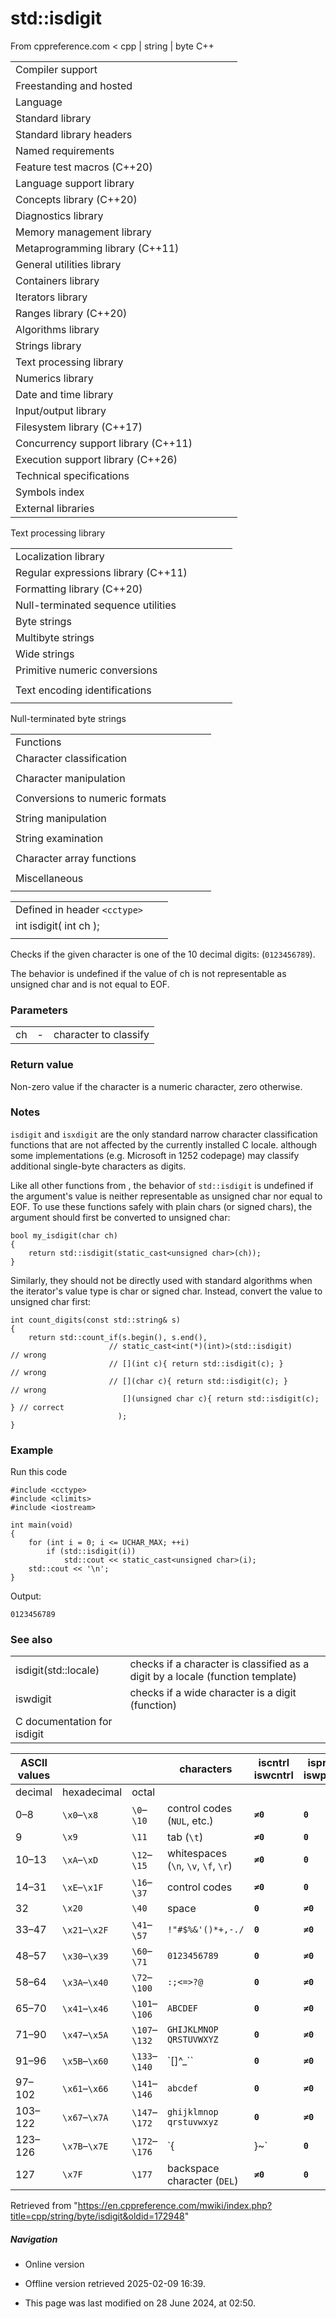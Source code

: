 # std::isdigit

From cppreference.com
< cpp‎ | string‎ | byte
C++

|  |  |  |  |  |
| --- | --- | --- | --- | --- |
| Compiler support | | | | |
| Freestanding and hosted | | | | |
| Language | | | | |
| Standard library | | | | |
| Standard library headers | | | | |
| Named requirements | | | | |
| Feature test macros (C++20) | | | | |
| Language support library | | | | |
| Concepts library (C++20) | | | | |
| Diagnostics library | | | | |
| Memory management library | | | | |
| Metaprogramming library (C++11) | | | | |
| General utilities library | | | | |
| Containers library | | | | |
| Iterators library | | | | |
| Ranges library (C++20) | | | | |
| Algorithms library | | | | |
| Strings library | | | | |
| Text processing library | | | | |
| Numerics library | | | | |
| Date and time library | | | | |
| Input/output library | | | | |
| Filesystem library (C++17) | | | | |
| Concurrency support library (C++11) | | | | |
| Execution support library (C++26) | | | | |
| Technical specifications | | | | |
| Symbols index | | | | |
| External libraries | | | | |

Text processing library

|  |  |  |  |  |
| --- | --- | --- | --- | --- |
| Localization library | | | | |
| Regular expressions library (C++11) | | | | |
| Formatting library (C++20) | | | | |
| Null-terminated sequence utilities | | | | |
| Byte strings | | | | |
| Multibyte strings | | | | |
| Wide strings | | | | |
| Primitive numeric conversions | | | | |
| |  |  |  |  |  | | --- | --- | --- | --- | --- | | to_chars(C++17) | | | | | | to_chars_result(C++17) | | | | | | from_chars(C++17) | | | | | | from_chars_result(C++17) | | | | | | chars_format(C++17) | | | | | |
| Text encoding identifications | | | | |
| |  |  |  |  |  | | --- | --- | --- | --- | --- | | text_encoding(C++26) | | | | | |

Null-terminated byte strings

|  |  |  |  |  |
| --- | --- | --- | --- | --- |
| Functions | | | | |
| Character classification | | | | |
| |  |  |  |  |  | | --- | --- | --- | --- | --- | | isalnum | | | | | | isalpha | | | | | | islower | | | | | | isupper | | | | | | ****isdigit**** | | | | | | isxdigit | | | | | | |  |  |  |  |  | | --- | --- | --- | --- | --- | | isblank(C++11) | | | | | | iscntrl | | | | | | isgraph | | | | | | isspace | | | | | | isprint | | | | | | ispunct | | | | | |
| Character manipulation | | | | |
| |  |  |  |  |  | | --- | --- | --- | --- | --- | | tolower | | | | | | |  |  |  |  |  | | --- | --- | --- | --- | --- | | toupper | | | | | |
| Conversions to numeric formats | | | | |
| |  |  |  |  |  | | --- | --- | --- | --- | --- | | atof | | | | | | atoiatolatoll(C++11) | | | | | | strtolstrtoll(C++11) | | | | | |  | | | | | | |  |  |  |  |  | | --- | --- | --- | --- | --- | | strtoulstrtoull(C++11) | | | | | | strtofstrtodstrtold(C++11)(C++11) | | | | | | strtoimaxstrtouimax(C++11)(C++11) | | | | | |
| String manipulation | | | | |
| |  |  |  |  |  | | --- | --- | --- | --- | --- | | strcpy | | | | | | strncpy | | | | | | strxfrm | | | | | | |  |  |  |  |  | | --- | --- | --- | --- | --- | | strcat | | | | | | strncat | | | | | |  | | | | | |
| String examination | | | | |
| |  |  |  |  |  | | --- | --- | --- | --- | --- | | strlen | | | | | | strcmp | | | | | | strncmp | | | | | | strcoll | | | | | | strchr | | | | | | strrchr | | | | | | |  |  |  |  |  | | --- | --- | --- | --- | --- | | strspn | | | | | | strcspn | | | | | | strpbrk | | | | | | strstr | | | | | | strtok | | | | | |  | | | | | |
| Character array functions | | | | |
| |  |  |  |  |  | | --- | --- | --- | --- | --- | | memchr | | | | | | memcmp | | | | | | memset | | | | | | |  |  |  |  |  | | --- | --- | --- | --- | --- | | memcpy | | | | | | memmove | | | | | |  | | | | | |
| Miscellaneous | | | | |
| |  |  |  |  |  | | --- | --- | --- | --- | --- | | strerror | | | | | |

|  |  |  |
| --- | --- | --- |
| Defined in header `<cctype>` |  |  |
| int isdigit( int ch ); |  |  |
|  |  |  |

Checks if the given character is one of the 10 decimal digits: (`0123456789`).

The behavior is undefined if the value of ch is not representable as unsigned char and is not equal to EOF.

### Parameters

|  |  |  |
| --- | --- | --- |
| ch | - | character to classify |

### Return value

Non-zero value if the character is a numeric character, zero otherwise.

### Notes

`isdigit` and `isxdigit` are the only standard narrow character classification functions that are not affected by the currently installed C locale. although some implementations (e.g. Microsoft in 1252 codepage) may classify additional single-byte characters as digits.

Like all other functions from <cctype>, the behavior of `std::isdigit` is undefined if the argument's value is neither representable as unsigned char nor equal to EOF. To use these functions safely with plain chars (or signed chars), the argument should first be converted to unsigned char:

```
bool my_isdigit(char ch)
{
    return std::isdigit(static_cast<unsigned char>(ch));
}

```

Similarly, they should not be directly used with standard algorithms when the iterator's value type is char or signed char. Instead, convert the value to unsigned char first:

```
int count_digits(const std::string& s)
{
    return std::count_if(s.begin(), s.end(),
                      // static_cast<int(*)(int)>(std::isdigit)         // wrong
                      // [](int c){ return std::isdigit(c); }           // wrong
                      // [](char c){ return std::isdigit(c); }          // wrong
                         [](unsigned char c){ return std::isdigit(c); } // correct
                        );
}

```

### Example

Run this code

```
#include <cctype>
#include <climits>
#include <iostream>
 
int main(void)
{
    for (int i = 0; i <= UCHAR_MAX; ++i)
        if (std::isdigit(i))
            std::cout << static_cast<unsigned char>(i);
    std::cout << '\n';
}

```

Output:

```
0123456789

```

### See also

|  |  |
| --- | --- |
| isdigit(std::locale) | checks if a character is classified as a digit by a locale   (function template) |
| iswdigit | checks if a wide character is a digit   (function) |
| C documentation for isdigit | |

| ASCII values | | | characters | iscntrl  iswcntrl | isprint  iswprint | isspace  iswspace | isblank  iswblank | isgraph  iswgraph | ispunct  iswpunct | isalnum  iswalnum | isalpha  iswalpha | isupper  iswupper | islower  iswlower | ****isdigit****  iswdigit | isxdigit  iswxdigit |
| --- | --- | --- | --- | --- | --- | --- | --- | --- | --- | --- | --- | --- | --- | --- | --- |
| decimal | hexadecimal | octal |
| 0–8 | `\x0`–`\x8` | `\0`–`\10` | control codes (`NUL`, etc.) | ****`≠0`**** | ****`0`**** | ****`0`**** | ****`0`**** | ****`0`**** | ****`0`**** | ****`0`**** | ****`0`**** | ****`0`**** | ****`0`**** | ****`0`**** | ****`0`**** |
| 9 | `\x9` | `\11` | tab (`\t`) | ****`≠0`**** | ****`0`**** | ****`≠0`**** | ****`≠0`**** | ****`0`**** | ****`0`**** | ****`0`**** | ****`0`**** | ****`0`**** | ****`0`**** | ****`0`**** | ****`0`**** |
| 10–13 | `\xA`–`\xD` | `\12`–`\15` | whitespaces (`\n`, `\v`, `\f`, `\r`) | ****`≠0`**** | ****`0`**** | ****`≠0`**** | ****`0`**** | ****`0`**** | ****`0`**** | ****`0`**** | ****`0`**** | ****`0`**** | ****`0`**** | ****`0`**** | ****`0`**** |
| 14–31 | `\xE`–`\x1F` | `\16`–`\37` | control codes | ****`≠0`**** | ****`0`**** | ****`0`**** | ****`0`**** | ****`0`**** | ****`0`**** | ****`0`**** | ****`0`**** | ****`0`**** | ****`0`**** | ****`0`**** | ****`0`**** |
| 32 | `\x20` | `\40` | space | ****`0`**** | ****`≠0`**** | ****`≠0`**** | ****`≠0`**** | ****`0`**** | ****`0`**** | ****`0`**** | ****`0`**** | ****`0`**** | ****`0`**** | ****`0`**** | ****`0`**** |
| 33–47 | `\x21`–`\x2F` | `\41`–`\57` | `!"#$%&'()*+,-./` | ****`0`**** | ****`≠0`**** | ****`0`**** | ****`0`**** | ****`≠0`**** | ****`≠0`**** | ****`0`**** | ****`0`**** | ****`0`**** | ****`0`**** | ****`0`**** | ****`0`**** |
| 48–57 | `\x30`–`\x39` | `\60`–`\71` | `0123456789` | ****`0`**** | ****`≠0`**** | ****`0`**** | ****`0`**** | ****`≠0`**** | ****`0`**** | ****`≠0`**** | ****`0`**** | ****`0`**** | ****`0`**** | ****`≠0`**** | ****`≠0`**** |
| 58–64 | `\x3A`–`\x40` | `\72`–`\100` | `:;<=>?@` | ****`0`**** | ****`≠0`**** | ****`0`**** | ****`0`**** | ****`≠0`**** | ****`≠0`**** | ****`0`**** | ****`0`**** | ****`0`**** | ****`0`**** | ****`0`**** | ****`0`**** |
| 65–70 | `\x41`–`\x46` | `\101`–`\106` | `ABCDEF` | ****`0`**** | ****`≠0`**** | ****`0`**** | ****`0`**** | ****`≠0`**** | ****`0`**** | ****`≠0`**** | ****`≠0`**** | ****`≠0`**** | ****`0`**** | ****`0`**** | ****`≠0`**** |
| 71–90 | `\x47`–`\x5A` | `\107`–`\132` | `GHIJKLMNOP` `QRSTUVWXYZ` | ****`0`**** | ****`≠0`**** | ****`0`**** | ****`0`**** | ****`≠0`**** | ****`0`**** | ****`≠0`**** | ****`≠0`**** | ****`≠0`**** | ****`0`**** | ****`0`**** | ****`0`**** |
| 91–96 | `\x5B`–`\x60` | `\133`–`\140` | `[\]^_`` | ****`0`**** | ****`≠0`**** | ****`0`**** | ****`0`**** | ****`≠0`**** | ****`≠0`**** | ****`0`**** | ****`0`**** | ****`0`**** | ****`0`**** | ****`0`**** | ****`0`**** |
| 97–102 | `\x61`–`\x66` | `\141`–`\146` | `abcdef` | ****`0`**** | ****`≠0`**** | ****`0`**** | ****`0`**** | ****`≠0`**** | ****`0`**** | ****`≠0`**** | ****`≠0`**** | ****`0`**** | ****`≠0`**** | ****`0`**** | ****`≠0`**** |
| 103–122 | `\x67`–`\x7A` | `\147`–`\172` | `ghijklmnop` `qrstuvwxyz` | ****`0`**** | ****`≠0`**** | ****`0`**** | ****`0`**** | ****`≠0`**** | ****`0`**** | ****`≠0`**** | ****`≠0`**** | ****`0`**** | ****`≠0`**** | ****`0`**** | ****`0`**** |
| 123–126 | `\x7B`–`\x7E` | `\172`–`\176` | `{|}~` | ****`0`**** | ****`≠0`**** | ****`0`**** | ****`0`**** | ****`≠0`**** | ****`≠0`**** | ****`0`**** | ****`0`**** | ****`0`**** | ****`0`**** | ****`0`**** | ****`0`**** |
| 127 | `\x7F` | `\177` | backspace character (`DEL`) | ****`≠0`**** | ****`0`**** | ****`0`**** | ****`0`**** | ****`0`**** | ****`0`**** | ****`0`**** | ****`0`**** | ****`0`**** | ****`0`**** | ****`0`**** | ****`0`**** |

Retrieved from "<https://en.cppreference.com/mwiki/index.php?title=cpp/string/byte/isdigit&oldid=172948>"

##### Navigation

- Online version
- Offline version retrieved 2025-02-09 16:39.

- This page was last modified on 28 June 2024, at 02:50.